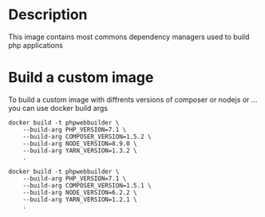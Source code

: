 
# Description

This image contains most commons dependency managers used to build php applications

# Build a custom image

To build a custom image with diffrents versions of composer or nodejs or ... you can use docker build args 

```
docker build -t phpwebbuilder \
    --build-arg PHP_VERSION=7.1 \
    --build-arg COMPOSER_VERSION=1.5.2 \
    --build-arg NODE_VERSION=8.9.0 \
    --build-arg YARN_VERSION=1.3.2 \
    .
```

```
docker build -t phpwebbuilder \
    --build-arg PHP_VERSION=7.1 \
    --build-arg COMPOSER_VERSION=1.5.1 \
    --build-arg NODE_VERSION=6.2.2 \
    --build-arg YARN_VERSION=1.2.1 \
    .
```
